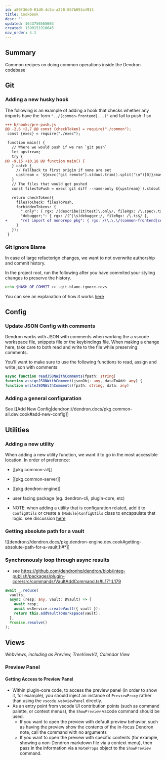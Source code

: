 ```yaml
---
id: a80f36d9-01d0-4c5a-a228-867b093a4913
title: Cookbook
desc: ''
updated: 1643756565603
created: 1599151918645
nav_order: 4.1
---
```


## Summary

Common recipes on doing common operations inside the Dendron codebase


## Git

### Adding a new husky hook

The following is an example of adding a hook that checks whether any imports have the form `"../(common-frontend|...)"` and fail to push if so

```diff
+++ b/hooks/pre-push.js
@@ -2,6 +2,7 @@ const {checkToken} = require("./common");
 const {exec} = require("./exec");

 function main() {
   // Where we would push if we ran `git push`
   let upstream;
   try {
@@ -9,15 +10,18 @@ function main() {
   } catch {
     // Fallback to first origin if none are set
     upstream = `${exec("git remote").stdout.trim().split("\n")[0]}/master`;
   }
   // The files that would get pushed
   const filesToPush = exec(`git diff --name-only ${upstream}`).stdout.split('\n');

   return checkToken({
     filesToCheck: filesToPush,
     forbiddenTokens: {
       ".only": { rgx: /(describe|it|test)\.only/, fileRgx: /\.spec\.ts$/ },
       "debugger;": { rgx: /(^|\s)debugger;/, fileRgx: /\.ts$/ },
+      "rel import of monorepo pkg": { rgx: /(\.\.\/(common-frontend|common-all|common-server|engine-server|dendron-cli|pods-core|api-server|common-test-utils|engine-test-utils|dendron-next-server))/, fileRgx: /\.ts[x]?$/ },
     }
   });
 }
```

### Git Ignore Blame

In case of large refactorign changes, we want to not overwrite authorship and commit history.

In the project root, run the following after you have commited your styling changes to preserve the history.

```sh
echo $HASH_OF_COMMIT >> .git-blame-ignore-revs
```

You can see an explanation of how it works [here](https://git-scm.com/docs/git-blame#Documentation/git-blame.txt---ignore-revs-fileltfilegt)

## Config

### Update JSON Config with comments

Dendron works with JSON with comments when working the a vscode workspace file, snippets file or the keybindings file. When making a change here, take care to both read and write to the file while preserving comments.

You'll want to make sure to use the following functions to read, assign and write json with comments

```ts
async function readJSONWithComments(fpath: string)
function assignJSONWithComment(jsonObj: any, dataToAdd: any) {
function writeJSONWithComments(fpath: string, data: any)
```

### Adding a general configuration

See [[Add New Config|dendron://dendron.docs/pkg.common-all.dev.cook#add-new-config]]

## Utilities

### Adding a new utility

When adding a new utility function, we want it to go in the most accessible location. In order of preference:

- [[pkg.common-all]]
- [[pkg.common-server]]
- [[pkg.dendron-engine]]
- user facing package (eg. dendron-cli, plugin-core, etc)

- NOTE: when adding a utility that is configuration related, add it to `ConfigUtils` or create a `{Module}ConfigUtils` class to encapsulate that logic. see discussion [here](https://github.com/dendronhq/dendron/pull/1960/files/8882a2d33e58fcad2eb888a69dcb7c9969a6b647#r786228021)

### Getting absolute path for a vault

![[dendron://dendron.docs/pkg.dendron-engine.dev.cook#getting-absolute-path-for-a-vault,1:#*]]

### Synchronously loop through async results

- see <https://github.com/dendronhq/dendron/blob/integ-publish/packages/plugin-core/src/commands/VaultAddCommand.ts#L171:L179>

```ts
await _.reduce(
  vaults,
  async (resp: any, vault: DVault) => {
    await resp;
    await wsService.createVault({ vault });
    return this.addVaultToWorkspace(vault);
  },
  Promise.resolve()
);
```

## Views

_Webviews, including as Preview, TreeViewV2, Calendar View_

### Preview Panel

#### Getting Access to Preview Panel

- Within plugin-core code, to access the preview panel (in order to show it, for example), you should inject an instance of `PreviewProxy` rather than using the `vscode.webviewPanel` directly.
- As an entry point from vscode UI contribution points (such as command palette, or context menus), the `ShowPreview` vscode command should be used.
    - If you want to open the preview with default preview behavior, such as having the preview show the contents of the in-focus Dendron note, call the command with no arguments
    - If you want to open the preview with specific contents (for example, showing a non-Dendron markdown file via a context menu), then pass in the information via a `NoteProps` object to the `ShowPreview` command.
